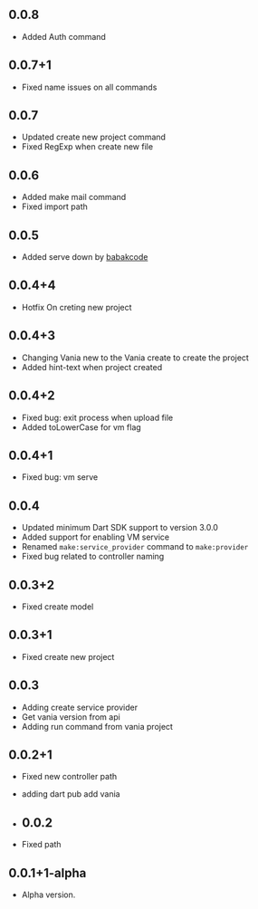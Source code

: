 ## 0.0.8

- Added Auth command

## 0.0.7+1

- Fixed name issues on all commands

## 0.0.7

- Updated create new project command
- Fixed RegExp when create new file

## 0.0.6

- Added make mail command
- Fixed import path
  
## 0.0.5

- Added serve down by [babakcode](https://github.com/babakcode)

## 0.0.4+4

- Hotfix On creting new project

## 0.0.4+3

- Changing Vania new to the Vania create to create the project
- Added hint-text when project created

## 0.0.4+2

- Fixed bug: exit process when upload file
- Added toLowerCase for vm flag

## 0.0.4+1

- Fixed bug: vm serve

## 0.0.4

- Updated minimum Dart SDK support to version 3.0.0
- Added support for enabling VM service
- Renamed `make:service_provider` command to `make:provider`
- Fixed bug related to controller naming

## 0.0.3+2

- Fixed create model

## 0.0.3+1

- Fixed create new project

## 0.0.3

- Adding create service provider
- Get vania version from api
- Adding run command from vania project

## 0.0.2+1

- Fixed new controller path
- adding dart pub add vania
  
- ## 0.0.2

- Fixed path

## 0.0.1+1-alpha

- Alpha version.
